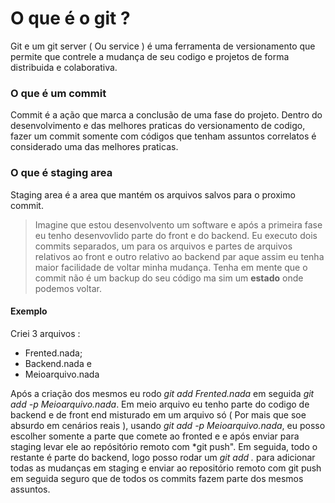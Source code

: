 # O que é o git ?

Git e um git server ( Ou service ) é uma ferramenta de versionamento que permite que contrele a mudança de seu codigo e projetos de forma distribuida e colaborativa.


### O que é um commit

Commit é a ação que marca a conclusão de uma fase do projeto.
Dentro do desenvolvimento e das melhores praticas do versionamento de codigo, fazer um commit somente com códigos que tenham assuntos correlatos
é considerado uma das melhores praticas.

### O que é staging area 

Staging area é a area que mantém os arquivos salvos para o proximo commit.

> Imagine que estou desenvolvento um software e após a primeira fase eu tenho desenvovlido parte do front e do backend.
Eu executo dois commits separados, um para os arquivos e partes de arquivos relativos ao front e outro relativo ao backend par aque assim eu tenha maior facilidade de voltar minha mudança. Tenha em mente que o commit não é um backup do seu código ma sim um **estado** onde podemos voltar.  

#### Exemplo

Criei 3 arquivos :

- Frented.nada; 
- Backend.nada e
- Meioarquivo.nada

Após a criação dos mesmos eu rodo *git add Frented.nada* em seguida *git add -p Meioarquivo.nada*. Em meio arquivo eu tenho parte do codigo de backend e de front end misturado em um arquivo só ( Por mais que soe absurdo em cenários reais ), usando *git add -p Meioarquivo.nada*, eu posso escolher somente a parte que comete ao fronted e e após enviar para staging levar ele ao repósitório remoto com *git push". Em seguida, todo o restante é parte do backend, logo posso rodar um *git add .* para adicionar todas as mudanças em staging e enviar ao repositório remoto com git push em seguida seguro que de todos os commits fazem parte dos mesmos assuntos.